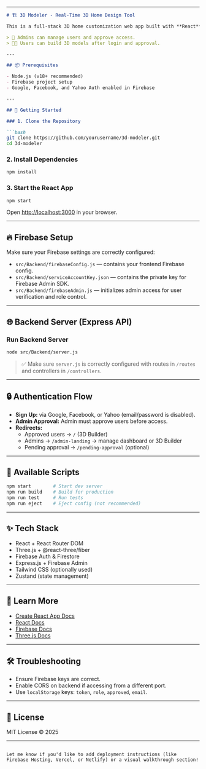 

---

```md
# 🏗️ 3D Modeler - Real-Time 3D Home Design Tool

This is a full-stack 3D home customization web app built with **React**, **Three.js**, and **Firebase** for real-time authentication and role-based access control.

> 🔐 Admins can manage users and approve access.
> 🧑‍🎨 Users can build 3D models after login and approval.

---

## 📦 Prerequisites

- Node.js (v18+ recommended)
- Firebase project setup
- Google, Facebook, and Yahoo Auth enabled in Firebase

---

## 🚀 Getting Started

### 1. Clone the Repository

```bash
git clone https://github.com/yourusername/3d-modeler.git
cd 3d-modeler
```

### 2. Install Dependencies

```bash
npm install
```

### 3. Start the React App

```bash
npm start
```

Open [http://localhost:3000](http://localhost:3000) in your browser.

---

## 🔥 Firebase Setup

Make sure your Firebase settings are correctly configured:

- `src/Backend/firebaseConfig.js` — contains your frontend Firebase config.
- `src/Backend/serviceAccountKey.json` — contains the private key for Firebase Admin SDK.
- `src/Backend/firebaseAdmin.js` — initializes admin access for user verification and role control.

---

## 🌐 Backend Server (Express API)

### Run Backend Server

```bash
node src/Backend/server.js
```

> ✅ Make sure `server.js` is correctly configured with routes in `/routes` and controllers in `/controllers`.

---

## 🔒 Authentication Flow

- **Sign Up:** via Google, Facebook, or Yahoo (email/password is disabled).
- **Admin Approval:** Admin must approve users before access.
- **Redirects:**
  - Approved users → `/` (3D Builder)
  - Admins → `/admin-landing` → manage dashboard or 3D Builder
  - Pending approval → `/pending-approval` (optional)

---

## 🧪 Available Scripts

```bash
npm start        # Start dev server
npm run build    # Build for production
npm run test     # Run tests
npm run eject    # Eject config (not recommended)
```

---

## ✨ Tech Stack

- React + React Router DOM
- Three.js + @react-three/fiber
- Firebase Auth & Firestore
- Express.js + Firebase Admin
- Tailwind CSS (optionally used)
- Zustand (state management)

---

## 🧠 Learn More

- [Create React App Docs](https://create-react-app.dev)
- [React Docs](https://reactjs.org/)
- [Firebase Docs](https://firebase.google.com/docs)
- [Three.js Docs](https://threejs.org/docs/)

---

## 🛠️ Troubleshooting

- Ensure Firebase keys are correct.
- Enable CORS on backend if accessing from a different port.
- Use `localStorage` keys: `token`, `role`, `approved`, `email`.

---

## 📄 License

MIT License © 2025

---

```

Let me know if you'd like to add deployment instructions (like Firebase Hosting, Vercel, or Netlify) or a visual walkthrough section!
